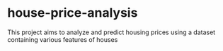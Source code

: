 # house-price-analysis
This project aims to analyze and predict housing prices using a dataset containing various features of houses
